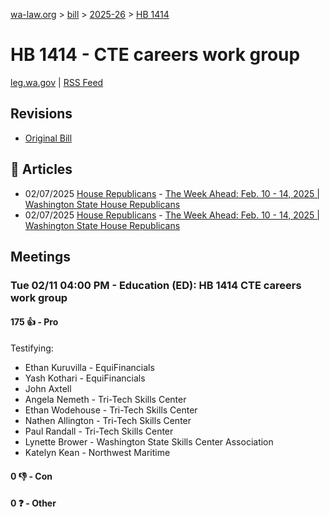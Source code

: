 [wa-law.org](/) > [bill](/bill/) > [2025-26](/bill/2025-26/) > [HB 1414](/bill/2025-26/hb/1414/)

# HB 1414 - CTE careers work group
[leg.wa.gov](https://app.leg.wa.gov/billsummary?BillNumber=1414&Year=2025&Initiative=false) | [RSS Feed](./rss.xml)

## Revisions
* [Original Bill](1/)

## 📰 Articles
* 02/07/2025 [House Republicans](/org/house_republicans/) - [The Week Ahead: Feb. 10 - 14, 2025 | Washington State House Republicans](http://houserepublicans.wa.gov/week/the-week-ahead-feb-10-14-2025/#:~:text=HB%201414)
* 02/07/2025 [House Republicans](/org/house_republicans/) - [The Week Ahead: Feb. 10 - 14, 2025 | Washington State House Republicans](https://houserepublicans.wa.gov/week/the-week-ahead-feb-10-14-2025/#:~:text=HB%201414)

## Meetings
### Tue 02/11 04:00 PM - Education (ED): HB 1414 CTE careers work group
#### 175 👍 - Pro
Testifying:
* Ethan Kuruvilla - EquiFinancials
* Yash Kothari - EquiFinancials
* John Axtell
* Angela Nemeth - Tri-Tech Skills Center
* Ethan Wodehouse - Tri-Tech Skills Center
* Nathen Allington - Tri-Tech Skills Center
* Paul Randall - Tri-Tech Skills Center
* Lynette Brower - Washington State Skills Center Association
* Katelyn Kean - Northwest Maritime

#### 0 👎 - Con

#### 0 ❓ - Other
